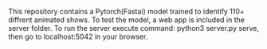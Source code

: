 This repository contains a Pytorch(Fastai) model trained to identify 110+ diffrent animated shows.
To test the model, a web app is included in the server folder.
To run the server execute command: python3 server.py serve, then go to localhost:5042 in your browser.
